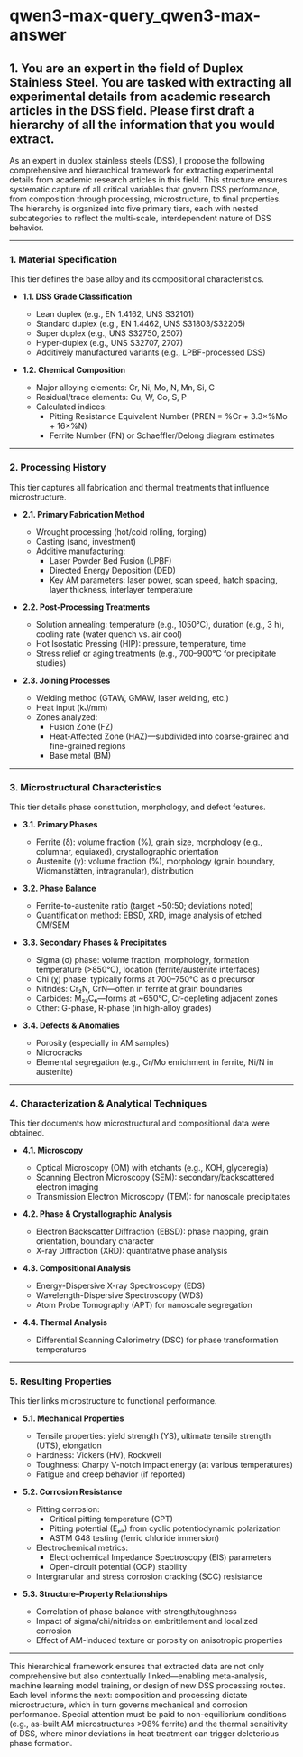 # qwen3-max-query_qwen3-max-answer

## 1. You are an expert in the field of Duplex Stainless Steel. You are tasked with extracting all experimental details from academic research articles in the DSS field. Please first draft a hierarchy of all the information that you would extract.

As an expert in duplex stainless steels (DSS), I propose the following comprehensive and hierarchical framework for extracting experimental details from academic research articles in this field. This structure ensures systematic capture of all critical variables that govern DSS performance, from composition through processing, microstructure, to final properties. The hierarchy is organized into five primary tiers, each with nested subcategories to reflect the multi-scale, interdependent nature of DSS behavior.

---

### **1. Material Specification**
This tier defines the base alloy and its compositional characteristics.

- **1.1. DSS Grade Classification**
  - Lean duplex (e.g., EN 1.4162, UNS S32101)
  - Standard duplex (e.g., EN 1.4462, UNS S31803/S32205)
  - Super duplex (e.g., UNS S32750, 2507)
  - Hyper-duplex (e.g., UNS S32707, 2707)
  - Additively manufactured variants (e.g., LPBF-processed DSS)

- **1.2. Chemical Composition**
  - Major alloying elements: Cr, Ni, Mo, N, Mn, Si, C
  - Residual/trace elements: Cu, W, Co, S, P
  - Calculated indices:
    - Pitting Resistance Equivalent Number (PREN = %Cr + 3.3×%Mo + 16×%N)
    - Ferrite Number (FN) or Schaeffler/Delong diagram estimates

---

### **2. Processing History**
This tier captures all fabrication and thermal treatments that influence microstructure.

- **2.1. Primary Fabrication Method**
  - Wrought processing (hot/cold rolling, forging)
  - Casting (sand, investment)
  - Additive manufacturing:
    - Laser Powder Bed Fusion (LPBF)
    - Directed Energy Deposition (DED)
    - Key AM parameters: laser power, scan speed, hatch spacing, layer thickness, interlayer temperature

- **2.2. Post-Processing Treatments**
  - Solution annealing: temperature (e.g., 1050°C), duration (e.g., 3 h), cooling rate (water quench vs. air cool)
  - Hot Isostatic Pressing (HIP): pressure, temperature, time
  - Stress relief or aging treatments (e.g., 700–900°C for precipitate studies)

- **2.3. Joining Processes**
  - Welding method (GTAW, GMAW, laser welding, etc.)
  - Heat input (kJ/mm)
  - Zones analyzed:
    - Fusion Zone (FZ)
    - Heat-Affected Zone (HAZ)—subdivided into coarse-grained and fine-grained regions
    - Base metal (BM)

---

### **3. Microstructural Characteristics**
This tier details phase constitution, morphology, and defect features.

- **3.1. Primary Phases**
  - Ferrite (δ): volume fraction (%), grain size, morphology (e.g., columnar, equiaxed), crystallographic orientation
  - Austenite (γ): volume fraction (%), morphology (grain boundary, Widmanstätten, intragranular), distribution

- **3.2. Phase Balance**
  - Ferrite-to-austenite ratio (target ~50:50; deviations noted)
  - Quantification method: EBSD, XRD, image analysis of etched OM/SEM

- **3.3. Secondary Phases & Precipitates**
  - Sigma (σ) phase: volume fraction, morphology, formation temperature (>850°C), location (ferrite/austenite interfaces)
  - Chi (χ) phase: typically forms at 700–750°C as σ precursor
  - Nitrides: Cr₂N, CrN—often in ferrite at grain boundaries
  - Carbides: M₂₃C₆—forms at ~650°C, Cr-depleting adjacent zones
  - Other: G-phase, R-phase (in high-alloy grades)

- **3.4. Defects & Anomalies**
  - Porosity (especially in AM samples)
  - Microcracks
  - Elemental segregation (e.g., Cr/Mo enrichment in ferrite, Ni/N in austenite)

---

### **4. Characterization & Analytical Techniques**
This tier documents how microstructural and compositional data were obtained.

- **4.1. Microscopy**
  - Optical Microscopy (OM) with etchants (e.g., KOH, glyceregia)
  - Scanning Electron Microscopy (SEM): secondary/backscattered electron imaging
  - Transmission Electron Microscopy (TEM): for nanoscale precipitates

- **4.2. Phase & Crystallographic Analysis**
  - Electron Backscatter Diffraction (EBSD): phase mapping, grain orientation, boundary character
  - X-ray Diffraction (XRD): quantitative phase analysis

- **4.3. Compositional Analysis**
  - Energy-Dispersive X-ray Spectroscopy (EDS)
  - Wavelength-Dispersive Spectroscopy (WDS)
  - Atom Probe Tomography (APT) for nanoscale segregation

- **4.4. Thermal Analysis**
  - Differential Scanning Calorimetry (DSC) for phase transformation temperatures

---

### **5. Resulting Properties**
This tier links microstructure to functional performance.

- **5.1. Mechanical Properties**
  - Tensile properties: yield strength (YS), ultimate tensile strength (UTS), elongation
  - Hardness: Vickers (HV), Rockwell
  - Toughness: Charpy V-notch impact energy (at various temperatures)
  - Fatigue and creep behavior (if reported)

- **5.2. Corrosion Resistance**
  - Pitting corrosion:
    - Critical pitting temperature (CPT)
    - Pitting potential (Eₚᵢₜ) from cyclic potentiodynamic polarization
    - ASTM G48 testing (ferric chloride immersion)
  - Electrochemical metrics:
    - Electrochemical Impedance Spectroscopy (EIS) parameters
    - Open-circuit potential (OCP) stability
  - Intergranular and stress corrosion cracking (SCC) resistance

- **5.3. Structure–Property Relationships**
  - Correlation of phase balance with strength/toughness
  - Impact of sigma/chi/nitrides on embrittlement and localized corrosion
  - Effect of AM-induced texture or porosity on anisotropic properties

---

This hierarchical framework ensures that extracted data are not only comprehensive but also contextually linked—enabling meta-analysis, machine learning model training, or design of new DSS processing routes. Each level informs the next: composition and processing dictate microstructure, which in turn governs mechanical and corrosion performance. Special attention must be paid to non-equilibrium conditions (e.g., as-built AM microstructures >98% ferrite) and the thermal sensitivity of DSS, where minor deviations in heat treatment can trigger deleterious phase formation.

